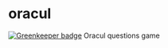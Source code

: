 # oracul

[![Greenkeeper badge](https://badges.greenkeeper.io/vasco3/oracul.svg)](https://greenkeeper.io/)
Oracul questions game
